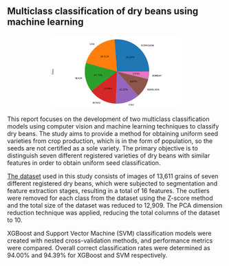 ## Multiclass classification of dry beans using machine learning
<p align="center">
  <img src="images/pie graph data distribution.png" alt="Features Distribution" width="60%" height="auto"/>
</p>

This report focuses on the development of two multiclass classification models using computer vision and machine learning techniques to classify dry beans. The study aims to provide a method for obtaining uniform seed varieties from crop production, which is in the form of population, so the seeds are not certified as a sole variety. The primary objective is to distinguish seven different registered varieties of dry beans with similar features in order to obtain uniform seed classification.

<a href="https://archive.ics.uci.edu/dataset/602/dry+bean+dataset">The dataset</a>  used in this study consists of images of 13,611 grains of seven different registered dry beans, which were subjected to segmentation and feature extraction stages, resulting in a total of 16 features. The outliers were removed for each class from the dataset using the Z-score method and the total size of the dataset was reduced to 12,909. The PCA dimension reduction technique was applied, reducing the total columns of the dataset to 10.

XGBoost and Support Vector Machine (SVM) classification models were created with nested cross-validation methods, and performance metrics were compared. Overall correct classification rates were determined as 94.00\% and 94.39\% for XGBoost and SVM respectively.
